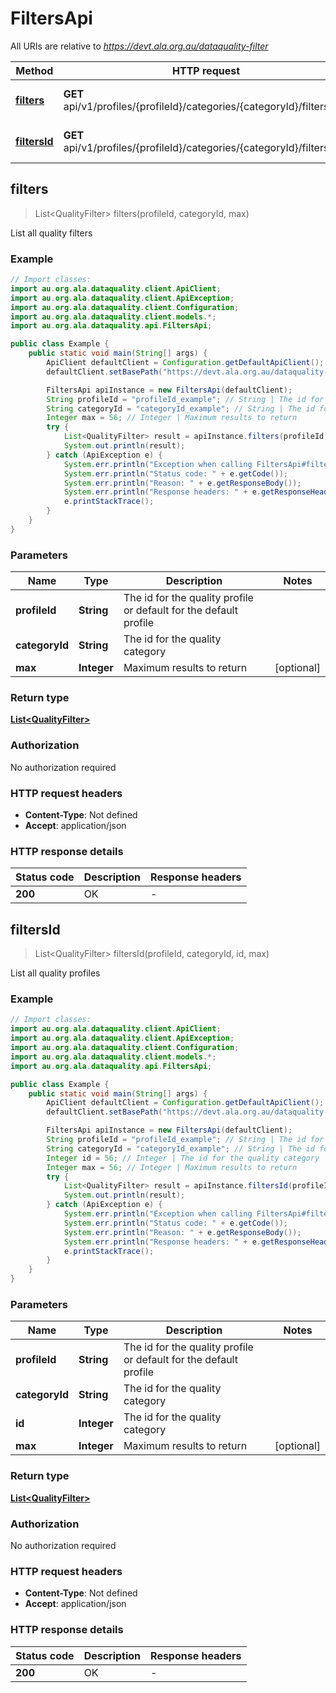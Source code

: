 # FiltersApi

All URIs are relative to *https://devt.ala.org.au/dataquality-filter*

Method | HTTP request | Description
------------- | ------------- | -------------
[**filters**](FiltersApi.md#filters) | **GET** api/v1/profiles/{profileId}/categories/{categoryId}/filters | List all quality filters
[**filtersId**](FiltersApi.md#filtersId) | **GET** api/v1/profiles/{profileId}/categories/{categoryId}/filters/{id} | List all quality profiles



## filters

> List&lt;QualityFilter&gt; filters(profileId, categoryId, max)

List all quality filters

### Example

```java
// Import classes:
import au.org.ala.dataquality.client.ApiClient;
import au.org.ala.dataquality.client.ApiException;
import au.org.ala.dataquality.client.Configuration;
import au.org.ala.dataquality.client.models.*;
import au.org.ala.dataquality.api.FiltersApi;

public class Example {
    public static void main(String[] args) {
        ApiClient defaultClient = Configuration.getDefaultApiClient();
        defaultClient.setBasePath("https://devt.ala.org.au/dataquality-filter");

        FiltersApi apiInstance = new FiltersApi(defaultClient);
        String profileId = "profileId_example"; // String | The id for the quality profile or default for the default profile
        String categoryId = "categoryId_example"; // String | The id for the quality category
        Integer max = 56; // Integer | Maximum results to return
        try {
            List<QualityFilter> result = apiInstance.filters(profileId, categoryId, max);
            System.out.println(result);
        } catch (ApiException e) {
            System.err.println("Exception when calling FiltersApi#filters");
            System.err.println("Status code: " + e.getCode());
            System.err.println("Reason: " + e.getResponseBody());
            System.err.println("Response headers: " + e.getResponseHeaders());
            e.printStackTrace();
        }
    }
}
```

### Parameters


Name | Type | Description  | Notes
------------- | ------------- | ------------- | -------------
 **profileId** | **String**| The id for the quality profile or default for the default profile |
 **categoryId** | **String**| The id for the quality category |
 **max** | **Integer**| Maximum results to return | [optional]

### Return type

[**List&lt;QualityFilter&gt;**](QualityFilter.md)

### Authorization

No authorization required

### HTTP request headers

- **Content-Type**: Not defined
- **Accept**: application/json

### HTTP response details
| Status code | Description | Response headers |
|-------------|-------------|------------------|
| **200** | OK |  -  |


## filtersId

> List&lt;QualityFilter&gt; filtersId(profileId, categoryId, id, max)

List all quality profiles

### Example

```java
// Import classes:
import au.org.ala.dataquality.client.ApiClient;
import au.org.ala.dataquality.client.ApiException;
import au.org.ala.dataquality.client.Configuration;
import au.org.ala.dataquality.client.models.*;
import au.org.ala.dataquality.api.FiltersApi;

public class Example {
    public static void main(String[] args) {
        ApiClient defaultClient = Configuration.getDefaultApiClient();
        defaultClient.setBasePath("https://devt.ala.org.au/dataquality-filter");

        FiltersApi apiInstance = new FiltersApi(defaultClient);
        String profileId = "profileId_example"; // String | The id for the quality profile or default for the default profile
        String categoryId = "categoryId_example"; // String | The id for the quality category
        Integer id = 56; // Integer | The id for the quality category
        Integer max = 56; // Integer | Maximum results to return
        try {
            List<QualityFilter> result = apiInstance.filtersId(profileId, categoryId, id, max);
            System.out.println(result);
        } catch (ApiException e) {
            System.err.println("Exception when calling FiltersApi#filtersId");
            System.err.println("Status code: " + e.getCode());
            System.err.println("Reason: " + e.getResponseBody());
            System.err.println("Response headers: " + e.getResponseHeaders());
            e.printStackTrace();
        }
    }
}
```

### Parameters


Name | Type | Description  | Notes
------------- | ------------- | ------------- | -------------
 **profileId** | **String**| The id for the quality profile or default for the default profile |
 **categoryId** | **String**| The id for the quality category |
 **id** | **Integer**| The id for the quality category |
 **max** | **Integer**| Maximum results to return | [optional]

### Return type

[**List&lt;QualityFilter&gt;**](QualityFilter.md)

### Authorization

No authorization required

### HTTP request headers

- **Content-Type**: Not defined
- **Accept**: application/json

### HTTP response details
| Status code | Description | Response headers |
|-------------|-------------|------------------|
| **200** | OK |  -  |


